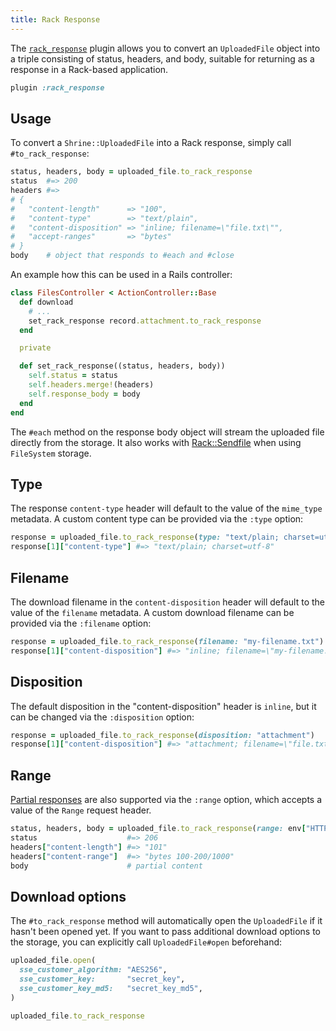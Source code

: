 ```yaml
---
title: Rack Response
---
```


The [`rack_response`][rack_response] plugin allows you to convert an
`UploadedFile` object into a triple consisting of status, headers, and body,
suitable for returning as a response in a Rack-based application.

```rb
plugin :rack_response
```

## Usage

To convert a `Shrine::UploadedFile` into a Rack response, simply call
`#to_rack_response`:

```rb
status, headers, body = uploaded_file.to_rack_response
status  #=> 200
headers #=>
# {
#   "content-length"      => "100",
#   "content-type"        => "text/plain",
#   "content-disposition" => "inline; filename=\"file.txt\"",
#   "accept-ranges"       => "bytes"
# }
body    # object that responds to #each and #close
```

An example how this can be used in a Rails controller:

```rb
class FilesController < ActionController::Base
  def download
    # ...
    set_rack_response record.attachment.to_rack_response
  end

  private

  def set_rack_response((status, headers, body))
    self.status = status
    self.headers.merge!(headers)
    self.response_body = body
  end
end
```

The `#each` method on the response body object will stream the uploaded file
directly from the storage. It also works with [Rack::Sendfile] when using
`FileSystem` storage.

## Type

The response `content-type` header will default to the value of the `mime_type`
metadata. A custom content type can be provided via the `:type` option:

```rb
response = uploaded_file.to_rack_response(type: "text/plain; charset=utf-8")
response[1]["content-type"] #=> "text/plain; charset=utf-8"
```

## Filename

The download filename in the `content-disposition` header will default to the
value of the `filename` metadata. A custom download filename can be provided
via the `:filename` option:

```rb
response = uploaded_file.to_rack_response(filename: "my-filename.txt")
response[1]["content-disposition"] #=> "inline; filename=\"my-filename.txt\""
```

## Disposition

The default disposition in the "content-disposition" header is `inline`, but it
can be changed via the `:disposition` option:

```rb
response = uploaded_file.to_rack_response(disposition: "attachment")
response[1]["content-disposition"] #=> "attachment; filename=\"file.txt\""
```

## Range

[Partial responses][range requests] are also supported via the `:range` option,
which accepts a value of the `Range` request header.

```rb
status, headers, body = uploaded_file.to_rack_response(range: env["HTTP_RANGE"])
status                    #=> 206
headers["content-length"] #=> "101"
headers["content-range"]  #=> "bytes 100-200/1000"
body                      # partial content
```

## Download options

The `#to_rack_response` method will automatically open the `UploadedFile` if it
hasn't been opened yet. If you want to pass additional download options to the
storage, you can explicitly call `UploadedFile#open` beforehand:

```rb
uploaded_file.open(
  sse_customer_algorithm: "AES256",
  sse_customer_key:       "secret_key",
  sse_customer_key_md5:   "secret_key_md5",
)

uploaded_file.to_rack_response
```

[rack_response]: https://github.com/shrinerb/shrine/blob/master/lib/shrine/plugins/rack_response.rb
[range requests]: https://developer.mozilla.org/en-US/docs/Web/HTTP/Range_requests
[Rack::Sendfile]: https://www.rubydoc.info/github/rack/rack/Rack/Sendfile
